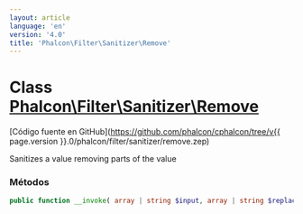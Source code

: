 ```yaml
---
layout: article
language: 'en'
version: '4.0'
title: 'Phalcon\Filter\Sanitizer\Remove'
---
```

# Class [Phalcon\Filter\Sanitizer\Remove](Phalcon_Filter_Sanitizer_Remove)

[Código fuente en GitHub](https://github.com/phalcon/cphalcon/tree/v{{ page.version }}.0/phalcon/filter/sanitizer/remove.zep)

Sanitizes a value removing parts of the value

### Métodos

```php
public function __invoke( array | string $input, array | string $replace ): mixed
```